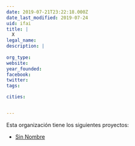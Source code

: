 ```yaml
---
date: 2019-07-21T23:22:18.000Z
date_last_modified: 2019-07-24
uid: ifai
title: |
  X
legal_name: 
description: |
  
org_type: 
website: 
year_founded: 
facebook: 
twitter: 
tags:

cities: 


---
```


Esta organización tiene los siguientes proyectos:

- [Sin Nombre](/proyectos/sin-nombre)
